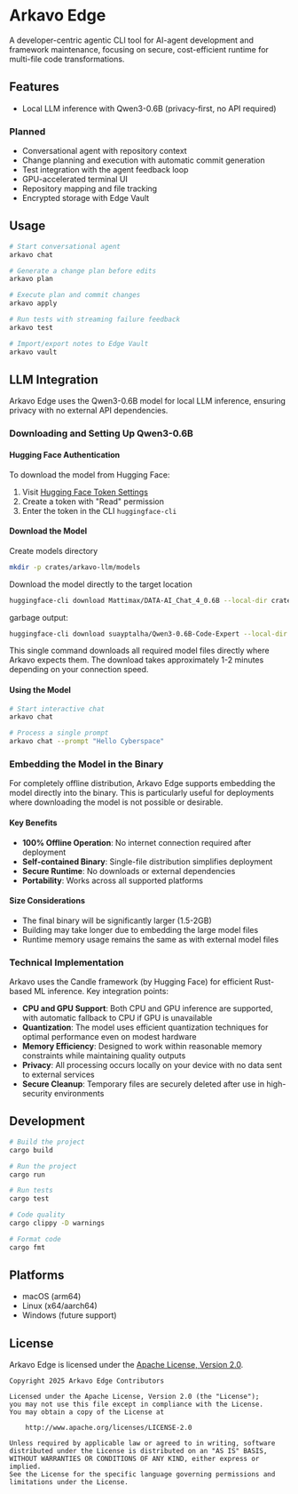 # Arkavo Edge

A developer-centric agentic CLI tool for AI-agent development and framework maintenance, focusing on secure, cost-efficient runtime for multi-file code transformations.

## Features

- Local LLM inference with Qwen3-0.6B (privacy-first, no API required)

### Planned

- Conversational agent with repository context
- Change planning and execution with automatic commit generation
- Test integration with the agent feedback loop
- GPU-accelerated terminal UI
- Repository mapping and file tracking
- Encrypted storage with Edge Vault

## Usage

```bash
# Start conversational agent
arkavo chat

# Generate a change plan before edits
arkavo plan

# Execute plan and commit changes
arkavo apply

# Run tests with streaming failure feedback
arkavo test

# Import/export notes to Edge Vault
arkavo vault
```

## LLM Integration

Arkavo Edge uses the Qwen3-0.6B model for local LLM inference, ensuring privacy with no external API dependencies.

### Downloading and Setting Up Qwen3-0.6B

#### Hugging Face Authentication

To download the model from Hugging Face:

1. Visit [Hugging Face Token Settings](https://huggingface.co/settings/tokens)
2. Create a token with "Read" permission
3. Enter the token in the CLI `huggingface-cli`

#### Download the Model

Create models directory
```bash
mkdir -p crates/arkavo-llm/models
```

Download the model directly to the target location

```bash
huggingface-cli download Mattimax/DATA-AI_Chat_4_0.6B --local-dir crates/arkavo-llm/models
```

garbage output:
```bash
huggingface-cli download suayptalha/Qwen3-0.6B-Code-Expert --local-dir crates/arkavo-llm/models
```

This single command downloads all required model files directly where Arkavo expects them. The download takes approximately 1-2 minutes depending on your connection speed.

#### Using the Model

```bash
# Start interactive chat
arkavo chat

# Process a single prompt
arkavo chat --prompt "Hello Cyberspace"
```

### Embedding the Model in the Binary

For completely offline distribution, Arkavo Edge supports embedding the model directly into the binary. This is particularly useful for deployments where downloading the model is not possible or desirable.

#### Key Benefits

- **100% Offline Operation**: No internet connection required after deployment
- **Self-contained Binary**: Single-file distribution simplifies deployment
- **Secure Runtime**: No downloads or external dependencies
- **Portability**: Works across all supported platforms

#### Size Considerations

- The final binary will be significantly larger (1.5-2GB)
- Building may take longer due to embedding the large model files
- Runtime memory usage remains the same as with external model files

### Technical Implementation

Arkavo uses the Candle framework (by Hugging Face) for efficient Rust-based ML inference. Key integration points:

- **CPU and GPU Support**: Both CPU and GPU inference are supported, with automatic fallback to CPU if GPU is unavailable
- **Quantization**: The model uses efficient quantization techniques for optimal performance even on modest hardware
- **Memory Efficiency**: Designed to work within reasonable memory constraints while maintaining quality outputs
- **Privacy**: All processing occurs locally on your device with no data sent to external services
- **Secure Cleanup**: Temporary files are securely deleted after use in high-security environments

## Development

```bash
# Build the project
cargo build

# Run the project
cargo run

# Run tests
cargo test

# Code quality
cargo clippy -D warnings

# Format code
cargo fmt
```

## Platforms

- macOS (arm64)
- Linux (x64/aarch64)
- Windows (future support)

## License

Arkavo Edge is licensed under the [Apache License, Version 2.0](http://www.apache.org/licenses/LICENSE-2.0).

```
Copyright 2025 Arkavo Edge Contributors

Licensed under the Apache License, Version 2.0 (the "License");
you may not use this file except in compliance with the License.
You may obtain a copy of the License at

    http://www.apache.org/licenses/LICENSE-2.0

Unless required by applicable law or agreed to in writing, software
distributed under the License is distributed on an "AS IS" BASIS,
WITHOUT WARRANTIES OR CONDITIONS OF ANY KIND, either express or implied.
See the License for the specific language governing permissions and
limitations under the License.
```